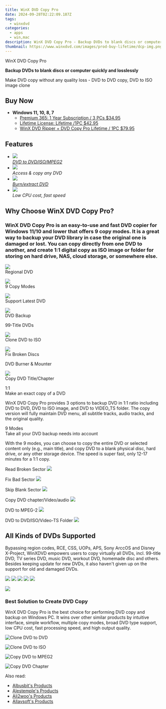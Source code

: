 ```yaml
---
title: WinX DVD Copy Pro
date: 2024-09-28T02:22:09.187Z
tags: 
  - winxdvd
categories: 
  - apps
  - win,mac
description: WinX DVD Copy Pro - Backup DVDs to blank discs or computer quickly and losslessly.
thumbnail: https://www.winxdvd.com/images/prod-buy-lifetime/dcp-img.png
---
```


WinX DVD Copy Pro

**Backup DVDs to blank discs or computer quickly and losslessly**

Make DVD copy without any quality loss - DVD to DVD copy, DVD to ISO image clone

## Buy Now

- **Windows 11, 10, 8, 7**
  - [Premium 365: 1 Year Subscription / 3 PCs $34.95](https://estore.winxdvd.com/order/checkout.php?PRODS=39783451&CARD=2&QTY=1&AFFILIATE=108875&CART=1&SHORT_FORM=1&COUPON=HOLIDAYSALES&ORDERSTYLE=nLWsnJWpjHQ=&DESIGN_TYPE=2&HIDEC=0&SRC=23dcpbuy1y&daci=2094076942.1724026453)
  - [Lifetime License: Lifetime /1PC $42.95](https://estore.winxdvd.com/order/checkout.php?PRODS=39783612&CARD=2&QTY=1&AFFILIATE=108875&CART=1&SHORT_FORM=1&ORDERSTYLE=nLWsnJWpjHQ=&DESIGN_TYPE=2&HIDEC=0&SRC=23dcpbuylf&daci=2094076942.1724026453)
  - [WinX DVD Ripper + DVD Copy Pro Lifetime / 1PC $79.95](https://estore.winxdvd.com/order/checkout.php?PRODS=4549188&CARD=2&QTY=1&AFFILIATE=108875&CART=1&CARD=1&SHORT_FORM=1&COUPON=MEGASALE&ORDERSTYLE=nLWsnJWpjHQ=&DESIGN_TYPE=2&HIDEC=0&SRC=23dcpbuybundle&daci=2094076942.1724026453)

## Features

-   ![](https://www.winxdvd.com/dvd-copy-pro//img/i1.png)  
    _[DVD to DVD/ISO/MPEG2](https://www.winxdvd.com/resource/top-3-free-dvd-copy.htm)_
-   ![](https://www.winxdvd.com/dvd-copy-pro//img/i2.png)  
    _Access & copy any DVD_
-   ![](https://www.winxdvd.com/dvd-copy-pro//img/i3.png)  
    _[Burn/extract DVD](https://www.winxdvd.com/resource/top3-free-dvd-burning-software-review.htm)_
-   ![](https://www.winxdvd.com/dvd-copy-pro//img/i4.png)  
    _Low CPU cost, fast speed_
    
## Why Choose WinX DVD Copy Pro?

### WinX DVD Copy Pro is an easy-to-use and fast DVD copier for Windows 11/10 and lower that offers 9 copy modes. It is a great way to backup your DVD library in case the original one is damaged or lost. You can copy directly from one DVD to another, and create 1:1 digital copy as ISO image or folder for storing on hard drive, NAS, cloud storage, or somewhere else.

![](https://www.winxdvd.com/dvd-copy-pro//img/di7.png)  
Regional DVD

![](https://www.winxdvd.com/dvd-copy-pro//img/di6.png)  
9 Copy Modes

![](https://www.winxdvd.com/dvd-copy-pro//img/di5.png)  
Support Latest DVD

![](https://www.winxdvd.com/dvd-copy-pro//img/di4.png)  
DVD Backup

99-Title DVDs

![](https://www.winxdvd.com/dvd-copy-pro//img/di3.png)  
Clone DVD to ISO

![](https://www.winxdvd.com/dvd-copy-pro//img/di1.png)  
Fix Broken Discs

DVD Burner & Mounter

![](https://www.winxdvd.com/dvd-copy-pro//img/di2.png)  
Copy DVD Title/Chapter

1:1  
Make an exact copy of a DVD

WinX DVD Copy Pro provides 3 options to backup DVD in 1:1 ratio including DVD to DVD, DVD to ISO image, and DVD to VIDEO\_TS folder. The copy version will fully maintain DVD menu, all subtitle tracks, audio tracks, and the original quality.

9 Modes  
Take all your DVD backup needs into account

With the 9 modes, you can choose to copy the entire DVD or selected content only (e.g., main title), and copy DVD to a blank physical disc, hard drive, or any other storage device. The speed is super fast, only 12-17 minutes for a 1:1 copy.

Read Broken Sector ![](https://www.winxdvd.com/dvd-copy-pro//img/right.png)

Fix Bad Sector ![](https://www.winxdvd.com/dvd-copy-pro//img/right.png)

Skip Blank Sector ![](https://www.winxdvd.com/dvd-copy-pro//img/right.png)

Copy DVD chapter/Video/audio ![](https://www.winxdvd.com/dvd-copy-pro//img/left.png)

DVD to MPEG-2 ![](https://www.winxdvd.com/dvd-copy-pro//img/left.png)

DVD to DVD/ISO/Video-TS Folder ![](https://www.winxdvd.com/dvd-copy-pro//img/left.png)

## All Kinds of DVDs Supported

Bypassing region codes, RCE, CSS, UOPs, APS, Sony ArccOS and Disney X-Project, WinXDVD empowers users to copy virtually all DVDs, incl. 99-title DVD, TV series DVD, music DVD, workout DVD, homemade disc and others. Besides keeping update for new DVDs, it also haven't given up on the support for old and damaged DVDs.

![](https://www.winxdvd.com/dvd-copy-pro//img/cp1.png) ![](https://www.winxdvd.com/dvd-copy-pro//img/cp2.png) ![](https://www.winxdvd.com/dvd-copy-pro//img/cp3.png) ![](https://www.winxdvd.com/dvd-copy-pro//img/cp4.png) ![](https://www.winxdvd.com/dvd-copy-pro//img/cp5.png)

![](https://www.winxdvd.com/dvd-copy-pro//img/dcp-icon.png)

### Best Solution to Create DVD Copy

WinX DVD Copy Pro is the best choice for performing DVD copy and backup on Windows PC. It wins over other similar products by intuitive interface, simple workflow, multiple copy modes, broad DVD type support, low CPU cost, fast processing speed, and high output quality.

![Clone DVD to DVD](https://www.winxdvd.com/dvd-copy-pro//../dvd-copy-pro/img/s1.png)

![Clone DVD to ISO](https://www.winxdvd.com/dvd-copy-pro//../dvd-copy-pro/img/s2.png)

![Copy DVD to MPEG2](https://www.winxdvd.com/dvd-copy-pro//../dvd-copy-pro/img/s3.png)

![Copy DVD Chapter](https://www.winxdvd.com/dvd-copy-pro//../dvd-copy-pro/img/s4.png)

 

<ins class="adsbygoogle"
      style="display:block"
      data-ad-client="ca-pub-7571918770474297"
      data-ad-slot="8358498916"
      data-ad-format="auto"
      data-full-width-responsive="true"></ins>

<span class="atpl-alsoreadstyle">Also read:</span>
<div><ul>
<li><a href="https://tools.techidaily.com/albusbit/products/"><u>Albusbit's Products</u></a></li>
<li><a href="https://tools.techidaily.com/alestemple/products/"><u>Alestemple's Products</u></a></li>
<li><a href="https://tools.techidaily.com/ali2woo/products/"><u>Ali2woo's Products</u></a></li>
<li><a href="https://tools.techidaily.com/allavsoft/products/"><u>Allavsoft's Products</u></a></li>
</ul></div>

